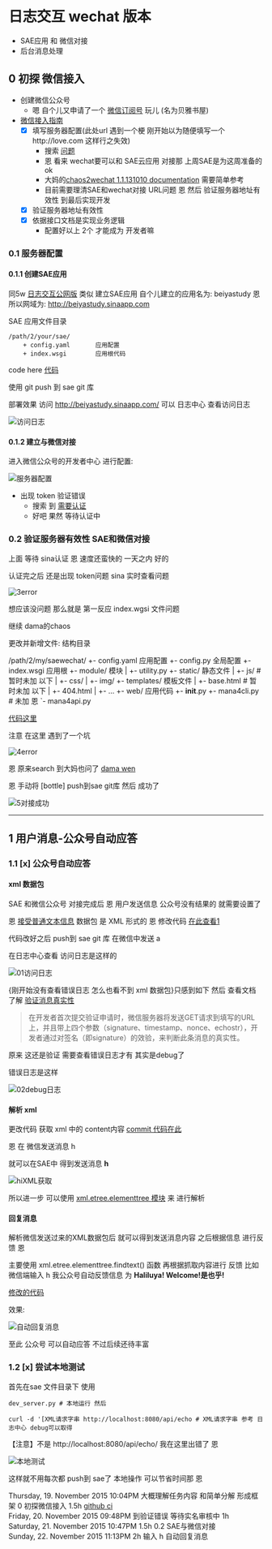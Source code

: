 # 日志交互 wechat 版本

- SAE应用 和 微信对接
- 后台消息处理

## 0 初探 微信接入

- 创建微信公众号
	- 嗯 自个儿又申请了一个 [微信订阅号](http://kf.qq.com/faq/120911VrYVrA130805byM32u.html)  玩儿 (名为贝雅书屋) 
- [微信接入指南](http://mp.weixin.qq.com/wiki/16/1e87586a83e0e121cc3e808014375b74.html) 
	- [x] 填写服务器配置(此处url 遇到一个梗 刚开始以为随便填写一个http://love.com 这样行之失效)
		- 搜索 [问题](https://www.google.co.jp/search?client=ubuntu&channel=fs&q=%E6%9C%8D%E5%8A%A1%E5%99%A8%E9%85%8D%E7%BD%AE+%E5%BE%AE%E4%BF%A1&ie=utf-8&oe=utf-8&gfe_rd=cr&ei=VsdNVvizJs_D8AfV6qvgBQ#safe=off&channel=fs&q=%E6%9C%8D%E5%8A%A1%E5%99%A8%E9%85%8D%E7%BD%AE+%E5%BE%AE%E4%BF%A1+url+gitbook) 
		- 恩 看来 wechat要可以和 SAE云应用 对接那 上周SAE是为这周准备的 ok
		- 大妈的[chaos2wechat 1.1.131010 documentation](https://chaos2wechat.readthedocs.org/en/latest/ch00/try.html#id15) 需要简单参考
		- 目前需要理清SAE和wechat对接 URL问题 恩 然后 验证服务器地址有效性 到最后实现开发
	- [x] 验证服务器地址有效性
	- [x] 依据接口文档是实现业务逻辑
		- 配置好以上 2个 才能成为 开发者嘛

### 0.1 服务器配置

#### 0.1.1 创建SAE应用

同5w [日志交互公网版](https://jeremiahzhang.gitbooks.io/omooc2py/content/2nDev/week05_paas.html) 类似 建立SAE应用 自个儿建立的应用名为: beiyastudy 恩所以网域为: http://beiyastudy.sinaapp.com

SAE 应用文件目录

	/path/2/your/sae/
		+ config.yaml		应用配置
		+ index.wsgi 		应用根代码

code here [代码](https://github.com/JeremiahZhang/OMOOC2py/commit/60b21f27c09f2302d06474ac1c833ddd87c6c9f1) 

使用 git push 到 sae git 库
 
部署效果 访问 http://beiyastudy.sinaapp.com/
可以 日志中心 查看访问日志

![访问日志](http://dn-jeremiahzhang.qbox.me/6w01sae.jpg) 

#### 0.1.2 建立与微信对接

进入微信公众号的开发者中心 进行配置:

![服务器配置](http://dn-jeremiahzhang.qbox.me/6w02wechat.jpg) 

- 出现 token 验证错误
	- 搜索 到 [需要认证](http://www.cnblogs.com/txw1958/p/wechat-tutorial.html) 
	- 好吧 果然 等待认证中


### 0.2 验证服务器有效性 SAE和微信对接

上面 等待 sina认证 恩 速度还蛮快的 一天之内 好的

认证完之后 还是出现 token问题 sina 实时查看问题

![3error](http://dn-jeremiahzhang.qbox.me/6w03online.jpg) 

想应该没问题 那么就是 第一反应 index.wgsi 文件问题

继续 dama的chaos 

更改并新增文件: 结构目录

/path/2/my/saewechat/
  +- config.yaml    应用配置
  +- config.py      全局配置
  +- index.wsgi     应用根
  +- module/        模块
  |     +-  utility.py
  +- static/        静态文件 
  |     +-  js/ 	# 暂时未加 以下 
  |     +-  css/
  |     +-  img/
  +- templates/     模板文件 
  |     +-  base.html  # 暂时未加 以下
  |     +-  404.html
  |     +-  ...
  +- web/           应用代码
        +-  __init__.py
        +-  mana4cli.py # 未加 恩
        `-  mana4api.py 

[代码这里](https://github.com/JeremiahZhang/OMOOC2py/commit/f4cfdab72e5cc9fcd09f5a2b773a1d264f1add0e) 

注意 在这里 遇到了一个坑

![4error](http://dn-jeremiahzhang.qbox.me/6w04error.jpg) 

恩 原来search 到大妈也问了 [dama wen](https://groups.google.com/forum/#!msg/sae-python/7jwgsVcGBxA/XYDSLyLGcNkJ) 

恩 手动将 [bottle] push到sae git库 然后 成功了

![5对接成功](http://dn-jeremiahzhang.qbox.me/6w05finished.jpg) 

***

## 1 用户消息-公众号自动应答

### 1.1 [x] 公众号自动应答

#### xml 数据包

SAE 和微信公众号 对接完成后 恩 用户发送信息 公众号没有结果的 就需要设置了 

恩 [接受普通文本信息](http://mp.weixin.qq.com/wiki/17/fc9a27730e07b9126144d9c96eaf51f9.html#.E6.96.87.E6.9C.AC.E6.B6.88.E6.81.AF) 
数据包 是 XML 形式的 恩 修改代码 [在此查看1](https://github.com/JeremiahZhang/OMOOC2py/commit/62982159d9114353860014444ee01832155ca2d6) 

代码改好之后 push到 sae git 库 在微信中发送 a 

在日志中心查看 访问日志是这样的  

![01访问日志](http://dn-jeremiahzhang.qbox.me/6w01test.jpg) 

{刚开始没有查看错误日志 怎么也看不到 xml 数据包}只感到如下 然后 查看文档 了解 [验证消息真实性](https://mp.weixin.qq.com/wiki/4/2ccadaef44fe1e4b0322355c2312bfa8.html) 

> 在开发者首次提交验证申请时，微信服务器将发送GET请求到填写的URL上，并且带上四个参数（signature、timestamp、nonce、echostr），开发者通过对签名（即signature）的效验，来判断此条消息的真实性。

原来 这还是验证 需要查看错误日志才有 其实是debug了 

错误日志是这样 

![02debug日志](http://dn-jeremiahzhang.qbox.me/6w02test.jpg) 

#### 解析 xml

更改代码 获取 xml 中的 content内容 [commit 代码在此](https://github.com/JeremiahZhang/OMOOC2py/commit/e2c03aa0051b6124c414bcc910d222bba2a5ede2)

恩 在 微信发送消息 h

就可以在SAE中 得到发送消息 **h** 

![hiXML获取](http://dn-jeremiahzhang.qbox.me/6w03test.jpg) 

所以进一步 可以使用 [xml.etree.elementtree 模块](https://docs.python.org/2.7/library/xml.etree.elementtree.html) 来 进行解析

#### 回复消息

解析微信发送过来的XML数据包后 就可以得到发送消息内容 之后根据信息 进行反馈 恩

主要使用 xml.etree.elementtree.findtext() 函数 再根据抓取内容进行 反馈 比如 微信端输入 h 我公众号自动反馈信息 为 **Haliluya! Welcome!是也乎!**

[修改的代码](https://github.com/JeremiahZhang/OMOOC2py/commit/6d776a3e75c7b28e660b528ef22205f8171b3687) 

效果:

![自动回复消息](http://dn-jeremiahzhang.qbox.me/6w04wechat.jpg) 

至此 公众号 可以自动应答 不过后续还待丰富

### 1.2 [x] 尝试本地测试

首先在sae 文件目录下 使用
	
	dev_server.py # 本地运行 然后

	curl -d '[XML请求字串 http://localhost:8080/api/echo # XML请求字串 参考 日志中心 debug可以取得
	
【注意】不是 http://localhost:8080/api/echo/ 我在这里出错了 恩

![本地测试](http://dn-jeremiahzhang.qbox.me/6w00test.jpg) 

这样就不用每次都 push到 sae了 本地操作 可以节省时间那 恩

Thursday, 19. November 2015 10:04PM 大概理解任务内容 和简单分解 形成框架 0 初探微信接入 1.5h [github ci](https://github.com/JeremiahZhang/OMOOC2py/commit/65ab07f9eb8e77615c16ebcdcf113f45fe1131f3)    
Friday, 20. November 2015 09:48PM  到验证错误 等待实名审核中 1h     
Saturday, 21. November 2015 10:47PM  1.5h 0.2 SAE与微信对接   
Sunday, 22. November 2015 11:13PM  2h 输入 h 自动回复消息




